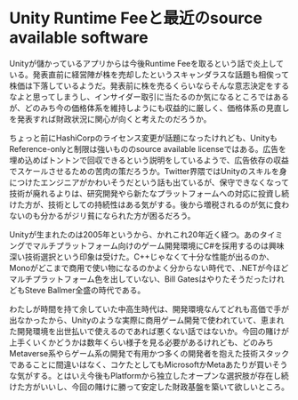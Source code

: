 # Unity Runtime Feeと最近のsource available software

Unityが儲かっているアプリからは今後Runtime Feeを取るという話で炎上している。発表直前に経営陣が株を売却したというスキャンダラスな話題も相俟って株価は下落しているようだ。発表前に株を売るくらいならそんな意志決定をするなよと思ってしまうし、インサイダー取引に当たるのか気になるところではあるが、どのみち今の価格体系を維持しようにも収益的に厳しく、価格体系の見直しを発表すれば財政状況に関心が向くと考えたのだろうか。

ちょっと前にHashiCorpのライセンス変更が話題になったけれども、UnityもReference-onlyと制限は強いもののsource available licenseではある。広告を埋め込めばトントンで回収できるという説明をしているようで、広告依存の収益でスケールさせるための苦肉の策だろうか。Twitter界隈ではUnityのスキルを身につけたエンジニアがかわいそうだという話も出ているが、保守できなくなって技術が廃れるよりは、研究開発やら新たなプラットフォームへの対応に投資し続けた方が、技術としての持続性はある気がする。後から増税されるのが気に食わないのも分かるがジリ貧になられた方が困るだろう。

Unityが生まれたのは2005年というから、かれこれ20年近く経つ。あのタイミングでマルチプラットフォーム向けのゲーム開発環境にC#を採用するのは興味深い技術選択という印象は受けた。C++じゃなくて十分な性能が出るのか、Monoがどこまで商用で使い物になるのかよく分からない時代で、.NETが今ほどマルチプラットフォーム色を出していない、Bill GatesはやりたそうだったけれどもSteve Ballmer全盛の時代である。

わたしが時間を持て余していた中高生時代は、開発環境なんてどれも高価で手が出なかったから、Unityのような実際に商用ゲーム開発で使われていて、恵まれた開発環境を出世払いで使えるのであれば悪くない話ではないか。今回の賭けが上手くいくかどうかは数年くらい様子を見る必要があるけれども、どのみちMetaverse系やらゲーム系の開発で有用かつ多くの開発者を抱えた技術スタックであることに間違いはなく、コケたとしてもMicrosoftかMetaあたりが買いそうな気がする。とはいえ今後もPlatformから独立したオープンな選択肢が存在し続けた方がいいし、今回の賭けに勝って安定した財政基盤を築いて欲しいところ。
